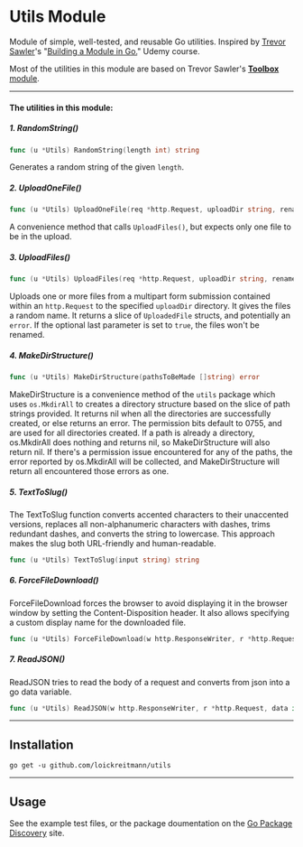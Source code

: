 # Utils Module
Module of simple, well-tested, and reusable Go utilities. Inspired by [Trevor Sawler](https://www.udemy.com/user/trevor-sawler/)'s "[Building a Module in Go.](https://www.udemy.com/course/building-a-module-in-go-golang)" Udemy course.

Most of the utilities in this module are based on Trevor Sawler's [**Toolbox** module](https://github.com/tsawler/toolbox).

---
#### The utilities in this module:
##### 1. RandomString()
```go
func (u *Utils) RandomString(length int) string
```
Generates a random string of the given `length`.

##### 2. UploadOneFile()
```go
func (u *Utils) UploadOneFile(req *http.Request, uploadDir string, rename ...bool) (*UploadedFile, error) 
```
A convenience method that calls `UploadFiles()`, but expects only one file to be in the upload.

##### 3. UploadFiles()
```go
func (u *Utils) UploadFiles(req *http.Request, uploadDir string, rename ...bool) ([]*UploadedFile, error)
```
Uploads one or more files from a multipart form submission contained within an `http.Request` to the specified `uploadDir` directory. It gives the files a random name. It returns a slice of `UploadedFile` structs, and potentially an `error`. If the optional last parameter is set to `true`, the files won't be renamed.

##### 4. MakeDirStructure()
```go
func (u *Utils) MakeDirStructure(pathsToBeMade []string) error
```
MakeDirStructure is a convenience method of the `utils` package which uses `os.MkdirAll` to creates a directory structure based on the slice of path strings provided. It returns nil when all the directories are successfully created, or else returns an error. The permission bits default to 0755, and are used for all directories created. If a path is already a directory, os.MkdirAll does nothing and returns nil, so MakeDirStructure will also return nil. If there's a permission issue encountered for any of the paths, the error reported by os.MkdirAll will be collected, and MakeDirStructure will return all encountered those errors as one.

##### 5. TextToSlug()
The TextToSlug function converts accented characters to their unaccented versions, replaces all non-alphanumeric characters with dashes, trims redundant dashes, and converts the string to lowercase.
This approach makes the slug both URL-friendly and human-readable.
```go
func (u *Utils) TextToSlug(input string) string 
```

##### 6. ForceFileDownload()
ForceFileDownload forces the browser to avoid displaying it in the browser window by setting the Content-Disposition header. It also allows specifying a custom display name for the downloaded file.
```go
func (u *Utils) ForceFileDownload(w http.ResponseWriter, r *http.Request, fileDir, file, displayName string) 
```

##### 7. ReadJSON()
ReadJSON tries to read the body of a request and converts from json into a go data variable.
```go
func (u *Utils) ReadJSON(w http.ResponseWriter, r *http.Request, data interface{}) error 
```

---
## Installation

`go get -u github.com/loickreitmann/utils`

---
## Usage
See the example test files, or the package doumentation on the [Go Package Discovery](https://pkg.go.dev/github.com/loickreitmann/utils) site.
